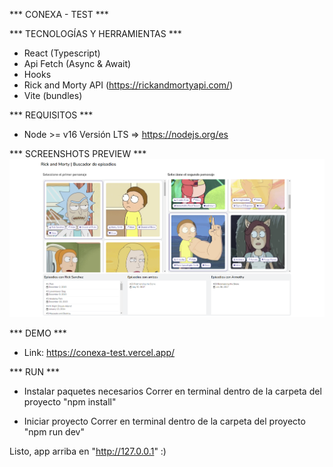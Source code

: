 *** CONEXA - TEST ***

*** TECNOLOGÍAS Y HERRAMIENTAS ***
- React (Typescript)
- Api Fetch (Async & Await)
- Hooks
- Rick and Morty API (https://rickandmortyapi.com/)
- Vite (bundles)

*** REQUISITOS ***
- Node >= v16
Versión LTS => https://nodejs.org/es

*** SCREENSHOTS PREVIEW ***
![Demo image](https://github.com/FredonRa/conexa-test/blob/master/src/assets/screenshot.png)

*** DEMO ***
- Link: https://conexa-test.vercel.app/

*** RUN ***
- Instalar paquetes necesarios
Correr en terminal dentro de la carpeta del proyecto "npm install"

- Iniciar proyecto
Correr en terminal dentro de la carpeta del proyecto "npm run dev"

Listo, app arriba en "http://127.0.0.1" :)